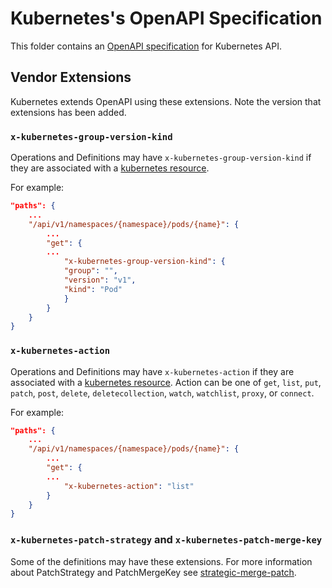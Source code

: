 # Kubernetes's OpenAPI Specification

This folder contains an [OpenAPI specification](https://github.com/OAI/OpenAPI-Specification) for Kubernetes API.

## Vendor Extensions

Kubernetes extends OpenAPI using these extensions. Note the version that
extensions has been added.

### `x-kubernetes-group-version-kind`

Operations and Definitions may have `x-kubernetes-group-version-kind` if they
are associated with a [kubernetes resource](https://git.k8s.io/community/contributors/devel/sig-architecture/api-conventions.md#resources).


For example:

``` json
"paths": {
    ...
    "/api/v1/namespaces/{namespace}/pods/{name}": {
        ...
        "get": {
        ...
            "x-kubernetes-group-version-kind": {
            "group": "",
            "version": "v1",
            "kind": "Pod"
            }
        }
    }
}
```

### `x-kubernetes-action`

Operations and Definitions may have `x-kubernetes-action` if they
are associated with a [kubernetes resource](https://git.k8s.io/community/contributors/devel/sig-architecture/api-conventions.md#resources).
Action can be one of `get`, `list`, `put`, `patch`, `post`, `delete`, `deletecollection`, `watch`, `watchlist`, `proxy`, or `connect`.


For example:

``` json
"paths": {
    ...
    "/api/v1/namespaces/{namespace}/pods/{name}": {
        ...
        "get": {
        ...
            "x-kubernetes-action": "list"
        }
    }
}
```

### `x-kubernetes-patch-strategy` and `x-kubernetes-patch-merge-key`

Some of the definitions may have these extensions. For more information about PatchStrategy and PatchMergeKey see
[strategic-merge-patch](https://git.k8s.io/community/contributors/devel/sig-api-machinery/strategic-merge-patch.md).
